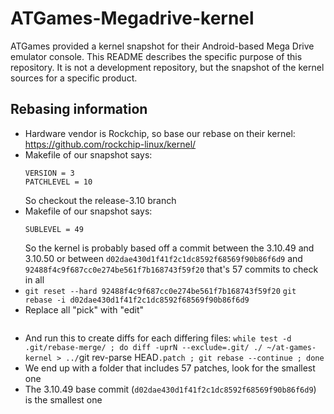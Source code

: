 # ATGames-Megadrive-kernel

ATGames provided a kernel snapshot for their Android-based Mega Drive
emulator console. This README describes the specific purpose of this
repository. It is not a development repository, but the snapshot of
the kernel sources for a specific product.

## Rebasing information

- Hardware vendor is Rockchip, so base our rebase on their kernel:
  https://github.com/rockchip-linux/kernel/
- Makefile of our snapshot says:
    ```
    VERSION = 3 
    PATCHLEVEL = 10
    ```
  So checkout the release-3.10 branch
- Makefile of our snapshot says:
    ```
    SUBLEVEL = 49
    ```
  So the kernel is probably based off a commit between the 3.10.49 and 3.10.50
  or between `d02dae430d1f41f2c1dc8592f68569f90b86f6d9` and 
  `92488f4c9f687cc0e274be561f7b168743f59f20`
  that's 57 commits to check in all
- `git reset --hard 92488f4c9f687cc0e274be561f7b168743f59f20`
  `git rebase -i d02dae430d1f41f2c1dc8592f68569f90b86f6d9`
- Replace all "pick" with "edit"
  ```
- And run this to create diffs for each differing files:
  `while test -d .git/rebase-merge/ ; do diff -uprN --exclude=.git/ ./ ~/at-games-kernel > ../`git rev-parse HEAD`.patch ; git rebase --continue ; done`
- We end up with a folder that includes 57 patches, look for the smallest one 
- The 3.10.49 base commit (`d02dae430d1f41f2c1dc8592f68569f90b86f6d9`) is the smallest one
